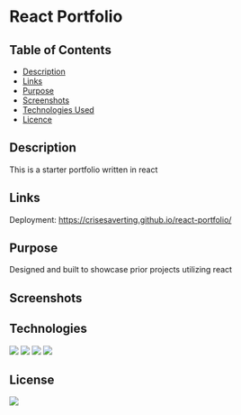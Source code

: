 # React Portfolio

## Table of Contents

* [Description](#description)
* [Links](#links)
* [Purpose](#purpose)
* [Screenshots](#screenshots)
* [Technologies Used](#technologies)
* [Licence](#license)

## Description

This is a starter portfolio written in react

## Links

Deployment: https://crisesaverting.github.io/react-portfolio/

## Purpose

Designed and built to showcase prior projects utilizing react

## Screenshots

## Technologies

<img src="https://img.shields.io/badge/Built%20with-HTML5-blue">

<img src="https://img.shields.io/badge/Built%20with-CSS3-blue">

<img src="https://img.shields.io/badge/Built%20with-Javascript-blue">

<img src="https://img.shields.io/badge/Built%20with-React-blue">

## License

<img src="https://img.shields.io/badge/license-MIT-blue">


